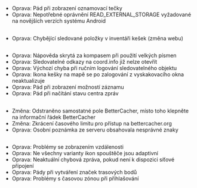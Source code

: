##
- Oprava: Pád při zobrazení oznamovací tečky
- Oprava: Nepotřebné oprávnění READ_EXTERNAL_STORAGE vyžadované na novějších verzích systému Android

##
- Oprava: Chybějící sledované položky v inventáři kešek (změna webu)

##
- Oprava: Nápověda skrytá za kompasem při použití velkých písmen
- Oprava: Sledovatelné odkazy na coord.info již nelze otevřít
- Oprava: Výchozí chyba při ručním logování sledovatelného objektu
- Oprava: Ikona kešky na mapě se po zalogování z vyskakovacího okna neaktualizuje
- Oprava: Pád při zobrazení možností záznamu
- Oprava: Pád při načítání stavu centra zpráv

##
- Změna: Odstraněno samostatné pole BetterCacher, místo toho klepněte na informační řádek BetterCacher
- Změna: Zkrácení časového limitu pro přístup na bettercacher.org
- Oprava: Osobní poznámka ze serveru obsahovala nesprávné znaky

##
- Oprava: Problémy se zobrazením vzdálenosti
- Oprava: Ne všechny varianty ikon spouštěče jsou adaptivní
- Oprava: Neaktuální chybová zpráva, pokud není k dispozici síťové připojení
- Oprava: Pády při vytváření značek trasových bodů
- Oprava: Problémy s časovou zónou při přihlašování
